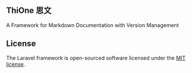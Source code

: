 ## ThiOne 思文

A Framework for Markdown Documentation with Version Management

## License

The Laravel framework is open-sourced software licensed under the [MIT license](https://opensource.org/licenses/MIT).
